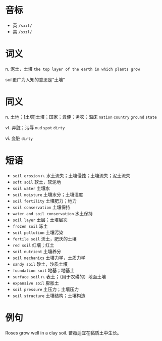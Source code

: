 # 音标

- 英 `/sɔɪl/`
- 美 `/sɔɪl/`

# 词义

n. 泥土，土壤
`the top layer of the earth in which plants grow`



soil更广为人知的意思是“土壤”

# 同义

n. 土地；[土壤]土壤；国家；粪便；务农；温床
`nation` `country` `ground` `state`

vt. 弄脏；污辱
`mud` `spot` `dirty`

vi. 变脏
`dirty`

# 短语

- `soil erosion` n. 水土流失；土壤侵蚀；土壤流失；泥土流失
- `soft soil` 软土，软泥地
- `soil water` 土壤水
- `soil moisture` 土壤水分；土壤湿度
- `soil fertility` 土壤肥力；地力
- `soil conservation` 土壤保持
- `water and soil conservation` 水土保持
- `soil layer` 土层；土壤层次
- `frozen soil` 冻土
- `soil pollution` 土壤污染
- `fertile soil` 沃土，肥沃的土壤
- `red soil` 红壤；红土
- `soil nutrient` 土壤养分
- `soil mechanics` 土壤力学，土质力学
- `sandy soil` 砂土，沙质土壤
- `foundation soil` 地基；地基土
- `surface soil` n. 表土；（用于农耕的）地面土壤
- `expansive soil` 膨胀土
- `soil pressure` 土压力；土壤压力
- `soil structure` 土壤结构；土壤构造

# 例句

Roses grow well in a clay soil.
蔷薇适宜在黏质土中生长。


